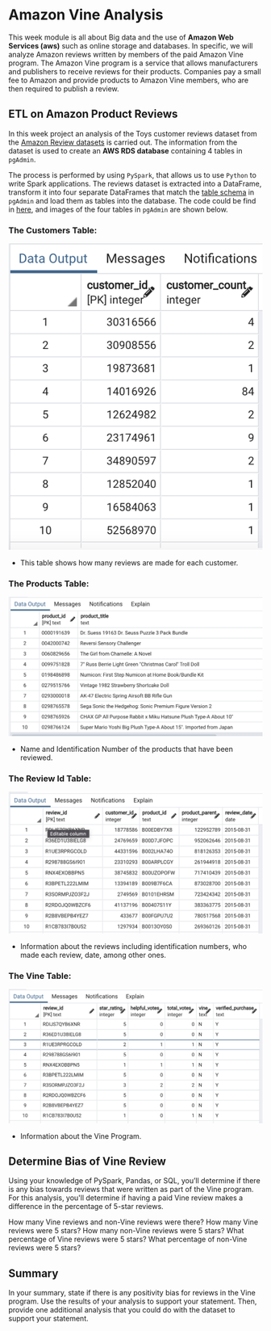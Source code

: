 # Amazon Vine Analysis

This week module is all about Big data and the use of **Amazon Web Services (aws)** such as online storage and databases. In specific, we will analyze Amazon reviews written by members of the paid Amazon Vine program. The Amazon Vine program is a service that allows manufacturers and publishers to receive reviews for their products. Companies pay a small fee to Amazon and provide products to Amazon Vine members, who are then required to publish a review.

## ETL on Amazon Product Reviews

In this week project an analysis of the Toys customer reviews dataset from the [Amazon Review datasets](https://s3.amazonaws.com/amazon-reviews-pds/tsv/index.txt) is carried out.  The information from the dataset is used to create an **AWS RDS database** containing 4 tables in `pgAdmin`.  

The process is performed by using `PySpark`, that allows us to use `Python` to write Spark applications.  The reviews dataset is extracted into a DataFrame, transform it into four separate DataFrames that match the [table schema](https://raw.githubusercontent.com/LeidyDoradoM/Amazon_Vine_Analysis/main/Resources/challenge_schema.sql) in `pgAdmin` and load them as tables into the database.  The code could be find in [here](https://raw.githubusercontent.com/LeidyDoradoM/Amazon_Vine_Analysis/main/Amazon_Reviews_ETL.ipynb), and images of the four tables in `pgAdmin` are shown below.

### The Customers Table:

![customer](https://raw.githubusercontent.com/LeidyDoradoM/Amazon_Vine_Analysis/main/Images/Customer_table.png)
- This table shows how many reviews are made for each customer.  

### The Products Table:

![products](https://raw.githubusercontent.com/LeidyDoradoM/Amazon_Vine_Analysis/main/Images/Products_table.png)
- Name and Identification Number of the products that have been reviewed.

### The Review Id Table:

![review](https://raw.githubusercontent.com/LeidyDoradoM/Amazon_Vine_Analysis/main/Images/Review_id_table.png)
- Information about the reviews including identification numbers, who made each review, date, among other ones.

### The Vine Table:

![vine](https://raw.githubusercontent.com/LeidyDoradoM/Amazon_Vine_Analysis/main/Images/Vine_table.png)
- Information about the Vine Program. 

## Determine Bias of Vine Review

Using your knowledge of PySpark, Pandas, or SQL, you’ll determine if there is any bias towards reviews that were written as part of the Vine program. For this analysis, you'll determine if having a paid Vine review makes a difference in the percentage of 5-star reviews.

How many Vine reviews and non-Vine reviews were there?
How many Vine reviews were 5 stars? How many non-Vine reviews were 5 stars?
What percentage of Vine reviews were 5 stars? What percentage of non-Vine reviews were 5 stars?

## Summary 

In your summary, state if there is any positivity bias for reviews in the Vine program. Use the results of your analysis to support your statement. Then, provide one additional analysis that you could do with the dataset to support your statement.